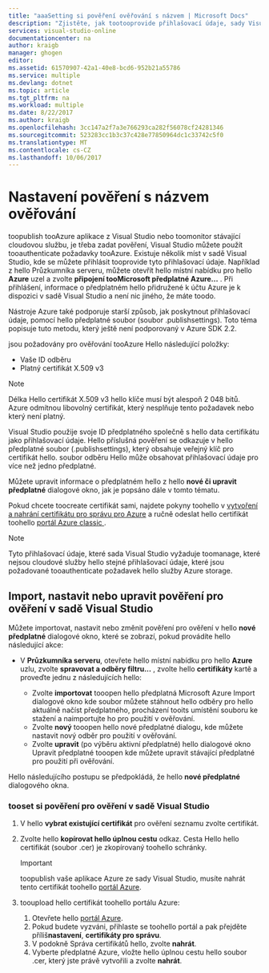 ```yaml
---
title: "aaaSetting si pověření ověřování s názvem | Microsoft Docs"
description: "Zjistěte, jak tootooprovide přihlašovací údaje, sady Visual Studio můžete použít tooauthenticate požadavky tooAzure toopublish tooAzure aplikace z Visual Studio nebo toomonitor existující cloudové služby... "
services: visual-studio-online
documentationcenter: na
author: kraigb
manager: ghogen
editor: 
ms.assetid: 61570907-42a1-40e8-bcd6-952b21a55786
ms.service: multiple
ms.devlang: dotnet
ms.topic: article
ms.tgt_pltfrm: na
ms.workload: multiple
ms.date: 8/22/2017
ms.author: kraigb
ms.openlocfilehash: 3cc147a2f7a3e766293ca282f56078cf24281346
ms.sourcegitcommit: 523283cc1b3c37c428e77850964dc1c33742c5f0
ms.translationtype: MT
ms.contentlocale: cs-CZ
ms.lasthandoff: 10/06/2017
---
```

# <a name="setting-up-named-authentication-credentials"></a>Nastavení pověření s názvem ověřování
toopublish tooAzure aplikace z Visual Studio nebo toomonitor stávající cloudovou službu, je třeba zadat pověření, Visual Studio můžete použít tooauthenticate požadavky tooAzure. Existuje několik míst v sadě Visual Studio, kde se můžete přihlásit tooprovide tyto přihlašovací údaje. Například z hello Průzkumníka serveru, můžete otevřít hello místní nabídku pro hello **Azure** uzel a zvolte **připojení tooMicrosoft předplatné Azure...** . Při přihlášení, informace o předplatném hello přidružené k účtu Azure je k dispozici v sadě Visual Studio a není nic jiného, že máte toodo.

Nástroje Azure také podporuje starší způsob, jak poskytnout přihlašovací údaje, pomocí hello předplatné soubor (soubor .publishsettings). Toto téma popisuje tuto metodu, který ještě není podporovaný v Azure SDK 2.2.

jsou požadovány pro ověřování tooAzure Hello následující položky:

* Vaše ID odběru
* Platný certifikát X.509 v3

> [!NOTE]
> Délka Hello certifikát X.509 v3 hello klíče musí být alespoň 2 048 bitů. Azure odmítnou libovolný certifikát, který nesplňuje tento požadavek nebo který není platný.
>
>

Visual Studio použije svoje ID předplatného společně s hello data certifikátu jako přihlašovací údaje. Hello příslušná pověření se odkazuje v hello předplatné soubor (.publishsettings), který obsahuje veřejný klíč pro certifikát hello. soubor odběru Hello může obsahovat přihlašovací údaje pro více než jedno předplatné.

Můžete upravit informace o předplatném hello z hello **nové či upravit předplatné** dialogové okno, jak je popsáno dále v tomto tématu.

Pokud chcete toocreate certifikát sami, najdete pokyny toohello v [vytvoření a nahrání certifikátu pro správu pro Azure](https://msdn.microsoft.com/library/windowsazure/gg551722.aspx) a ručně odeslat hello certifikát toohello [portál Azure classic ](http://go.microsoft.com/fwlink/?LinkID=213885).

> [!NOTE]
> Tyto přihlašovací údaje, které sada Visual Studio vyžaduje toomanage, které nejsou cloudové služby hello stejné přihlašovací údaje, které jsou požadované tooauthenticate požadavek hello služby Azure storage.
>
>

## <a name="import-set-up-or-edit-authentication-credentials-in-visual-studio"></a>Import, nastavit nebo upravit pověření pro ověření v sadě Visual Studio
Můžete importovat, nastavit nebo změnit pověření pro ověření v hello **nové předplatné** dialogové okno, které se zobrazí, pokud provádíte hello následující akce:

* V **Průzkumníka serveru**, otevřete hello místní nabídku pro hello **Azure** uzlu, zvolte **spravovat a odběry filtru...** , zvolte hello **certifikáty** kartě a proveďte jednu z následujících hello:

    * Zvolte **importovat** tooopen hello předplatná Microsoft Azure Import dialogové okno kde soubor můžete stáhnout hello odběry pro hello aktuálně načíst předplatného, procházení tooits umístění souboru ke stažení a naimportujte ho pro použití v ověřování.
    * Zvolte **nový** tooopen hello nové předplatné dialogu, kde můžete nastavit nový odběr pro použití v ověřování.
    * Zvolte **upravit** (po výběru aktivní předplatné) hello dialogové okno Upravit předplatné tooopen kde můžete upravit stávající předplatné pro použití při ověřování. 

Hello následujícího postupu se předpokládá, že hello **nové předplatné** dialogového okna.

### <a name="tooset-up-authentication-credentials-in-visual-studio"></a>tooset si pověření pro ověření v sadě Visual Studio
1. V hello **vybrat existující certifikát** pro ověření seznamu zvolte certifikát.
2. Zvolte hello **kopírovat hello úplnou cestu** odkaz. Cesta Hello hello certifikát (soubor .cer) je zkopírovaný toohello schránky.

   > [!IMPORTANT]
   > toopublish vaše aplikace Azure ze sady Visual Studio, musíte nahrát tento certifikát toohello [portál Azure](http://go.microsoft.com/fwlink/p/?LinkID=525040).
   >
   >
3. tooupload hello certifikát toohello portálu Azure:

   1. Otevřete hello [portál Azure](http://go.microsoft.com/fwlink/p/?LinkID=525040).
   2. Pokud budete vyzváni, přihlaste se toohello portál a pak přejděte příliš**nastavení**, **certifikáty pro správu**.
   3. V podokně Správa certifikátů hello, zvolte **nahrát**.
   4. Vyberte předplatné Azure, vložte hello úplnou cestu hello soubor .cer, který jste právě vytvořili a zvolte **nahrát**.
